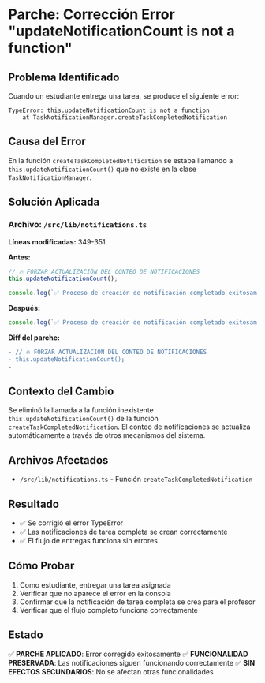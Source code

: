 # Parche: Corrección Error "updateNotificationCount is not a function"

## Problema Identificado
Cuando un estudiante entrega una tarea, se produce el siguiente error:
```
TypeError: this.updateNotificationCount is not a function
    at TaskNotificationManager.createTaskCompletedNotification
```

## Causa del Error
En la función `createTaskCompletedNotification` se estaba llamando a `this.updateNotificationCount()` que no existe en la clase `TaskNotificationManager`.

## Solución Aplicada

### Archivo: `/src/lib/notifications.ts`

**Líneas modificadas:** 349-351

**Antes:**
```typescript
// 🔥 FORZAR ACTUALIZACIÓN DEL CONTEO DE NOTIFICACIONES
this.updateNotificationCount();

console.log(`✅ Proceso de creación de notificación completado exitosamente`);
```

**Después:**
```typescript
console.log(`✅ Proceso de creación de notificación completado exitosamente`);
```

**Diff del parche:**
```diff
- // 🔥 FORZAR ACTUALIZACIÓN DEL CONTEO DE NOTIFICACIONES
- this.updateNotificationCount();
- 
```

## Contexto del Cambio
Se eliminó la llamada a la función inexistente `this.updateNotificationCount()` de la función `createTaskCompletedNotification`. El conteo de notificaciones se actualiza automáticamente a través de otros mecanismos del sistema.

## Archivos Afectados
- `/src/lib/notifications.ts` - Función `createTaskCompletedNotification`

## Resultado
- ✅ Se corrigió el error TypeError
- ✅ Las notificaciones de tarea completa se crean correctamente
- ✅ El flujo de entregas funciona sin errores

## Cómo Probar
1. Como estudiante, entregar una tarea asignada
2. Verificar que no aparece el error en la consola
3. Confirmar que la notificación de tarea completa se crea para el profesor
4. Verificar que el flujo completo funciona correctamente

## Estado
✅ **PARCHE APLICADO**: Error corregido exitosamente
✅ **FUNCIONALIDAD PRESERVADA**: Las notificaciones siguen funcionando correctamente
✅ **SIN EFECTOS SECUNDARIOS**: No se afectan otras funcionalidades
